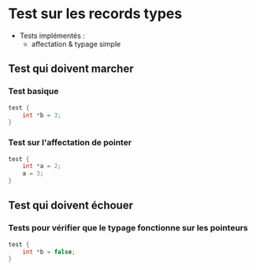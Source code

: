 # Test sur les records types

-   Tests implémentés :
    -   affectation & typage simple

## Test qui doivent marcher

### Test basique

```c
test {
	int *b = 3;
}
```

### Test sur l'affectation de pointer

```c
test {
	int *a = 2;
	a = 3;
}
```

## Test qui doivent échouer

### Tests pour vérifier que le typage fonctionne sur les pointeurs

```c
test {
	int *b = false;
}
```
